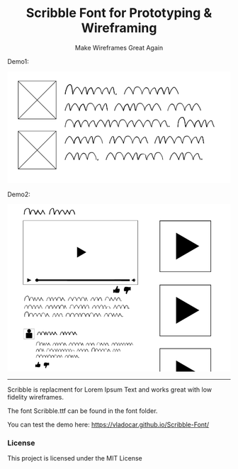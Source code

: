 <h1 align="center"> Scribble Font for Prototyping & Wireframing  </h1>

<p align="center"> Make Wireframes Great Again </p>

Demo1:

<p align="center"><img src="Demo-Scribble.png" /></p>

Demo2: 
<p align="center"><img src="Demo-Scribble1.png" /></p>

<hr/>

<p> Scribble is replacment for Lorem Ipsum Text and works great with low fidelity wireframes. </p>

<p> The font Scribble.ttf can be found in the font folder.</p>

You can test the demo here: https://vladocar.github.io/Scribble-Font/

<h3>License</h3>

This project is licensed under the MIT License
